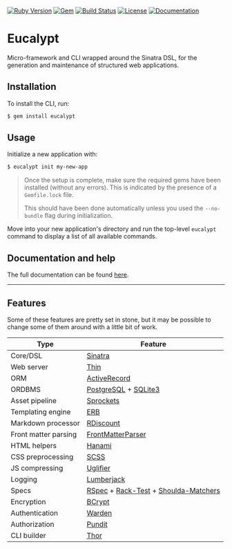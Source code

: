 [![Ruby Version](https://img.shields.io/badge/ruby-~%3E%202.5-red.svg)](https://github.com/eonu/eucalypt/blob/0c509a4e22fd97ec52b6f638af21de783f3aafc8/eucalypt.gemspec#L19)
[![Gem](https://img.shields.io/gem/v/eucalypt.svg)](https://rubygems.org/gems/eucalypt)
[![Build Status](https://travis-ci.org/eonu/eucalypt.svg?branch=master)](https://travis-ci.org/eonu/eucalypt)
[![License](https://img.shields.io/github/license/eonu/eucalypt.svg)](https://github.com/eonu/eucalypt/blob/master/LICENSE)
[![Documentation](https://img.shields.io/badge/docs-gitbook-blue.svg)](https://gum.gitbook.io/eucalypt)

# Eucalypt

Micro-framework and CLI wrapped around the Sinatra DSL, for the generation and maintenance of structured web applications.

## Installation

To install the CLI, run:

```bash
$ gem install eucalypt
```

## Usage

Initialize a new application with:

```bash
$ eucalypt init my-new-app
```

> Once the setup is complete, make sure the required gems have been installed (without any errors). This is indicated by the presence of a `Gemfile.lock` file.
>
> This should have been done automatically unless you used the `--no-bundle` flag during initialization.

Move into your new application's directory and run the top-level `eucalypt` command to display a list of all available commands.

## Documentation and help

The full documentation can be found [here](https://gum.gitbook.io).

---

## Features

Some of these features are pretty set in stone, but it may be possible to change some of them around with a little bit of work.

| Type                 | Feature                                                      |
| -------------------- | ------------------------------------------------------------ |
| Core/DSL             | [Sinatra](http://sinatrarb.com/)                             |
| Web server           | [Thin](https://github.com/macournoyer/thin)                  |
| ORM                  | [ActiveRecord](https://github.com/rails/rails/tree/master/activerecord) |
| ORDBMS               | [PostgreSQL](https://www.postgresql.org/) + [SQLite3](https://www.sqlite.org/) |
| Asset pipeline       | [Sprockets](https://github.com/rails/sprockets)              |
| Templating engine    | [ERB](https://ruby-doc.org/stdlib-2.5.0/libdoc/erb/rdoc/ERB.html) |
| Markdown processor   | [RDiscount](https://github.com/davidfstr/rdiscount)          |
| Front matter parsing | [FrontMatterParser](https://github.com/waiting-for-dev/front_matter_parser) |
| HTML helpers         | [Hanami](https://github.com/hanami/helpers)                  |
| CSS preprocessing    | [SCSS](http://sass-lang.com/)                                |
| JS compressing       | [Uglifier](https://github.com/lautis/uglifier)               |
| Logging              | [Lumberjack](https://github.com/bdurand/lumberjack)          |
| Specs                | [RSpec](http://rspec.info/) + [Rack-Test](https://github.com/rack-test/rack-test) + [Shoulda-Matchers](http://matchers.shoulda.io/) |
| Encryption           | [BCrypt](https://github.com/codahale/bcrypt-ruby)            |
| Authentication       | [Warden](https://github.com/wardencommunity/warden)          |
| Authorization        | [Pundit](https://github.com/varvet/pundit)                   |
| CLI builder          | [Thor](https://github.com/erikhuda/thor)                     |